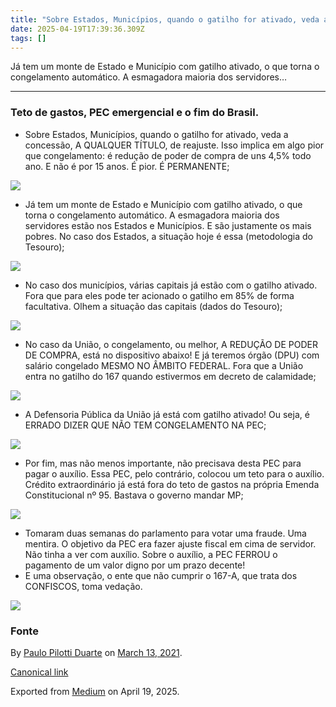 ```yaml
---
title: "Sobre Estados, Municípios, quando o gatilho for ativado, veda a concessão, A QUALQUER TÍTULO, de…"
date: 2025-04-19T17:39:36.309Z
tags: []
---
```


Já tem um monte de Estado e Município com gatilho ativado, o que torna o congelamento automático. A esmagadora maioria dos servidores…

* * *

### Teto de gastos, PEC emergencial e o fim do Brasil.

*   Sobre Estados, Municípios, quando o gatilho for ativado, veda a concessão, A QUALQUER TÍTULO, de reajuste. Isso implica em algo pior que congelamento: é redução de poder de compra de uns 4,5% todo ano. E não é por 15 anos. É pior. É PERMANENTE;

![](https://cdn-images-1.medium.com/max/800/0*3iJAzs57M8ApLVI6)

*   Já tem um monte de Estado e Município com gatilho ativado, o que torna o congelamento automático. A esmagadora maioria dos servidores estão nos Estados e Municípios. E são justamente os mais pobres. No caso dos Estados, a situação hoje é essa (metodologia do Tesouro);

![](https://cdn-images-1.medium.com/max/800/0*F4PEhOmholGjjrs0)

*   No caso dos municípios, várias capitais já estão com o gatilho ativado. Fora que para eles pode ter acionado o gatilho em 85% de forma facultativa. Olhem a situação das capitais (dados do Tesouro);

![](https://cdn-images-1.medium.com/max/800/0*vMRjZPptnTGjIyBx)

*   No caso da União, o congelamento, ou melhor, A REDUÇÃO DE PODER DE COMPRA, está no dispositivo abaixo! E já teremos órgão (DPU) com salário congelado MESMO NO ÂMBITO FEDERAL. Fora que a União entra no gatilho do 167 quando estivermos em decreto de calamidade;

![](https://cdn-images-1.medium.com/max/800/0*UbTftHHu6Jr_E_q6)

*   A Defensoria Pública da União já está com gatilho ativado! Ou seja, é ERRADO DIZER QUE NÃO TEM CONGELAMENTO NA PEC;

![](https://cdn-images-1.medium.com/max/800/0*Z7a2t-yUyAxQoTBL)

*   Por fim, mas não menos importante, não precisava desta PEC para pagar o auxílio. Essa PEC, pelo contrário, colocou um teto para o auxílio. Crédito extraordinário já está fora do teto de gastos na própria Emenda Constitucional nº 95. Bastava o governo mandar MP;

![](https://cdn-images-1.medium.com/max/800/0*jGYfkA-QRKlZJYqu)

*   Tomaram duas semanas do parlamento para votar uma fraude. Uma mentira. O objetivo da PEC era fazer ajuste fiscal em cima de servidor. Não tinha a ver com auxílio. Sobre o auxílio, a PEC FERROU o pagamento de um valor digno por um prazo decente!
*   E uma observação, o ente que não cumprir o 167-A, que trata dos CONFISCOS, toma vedação.

![](https://cdn-images-1.medium.com/max/800/0*OrjyX4lHnKcc1LA_)

### Fonte

> [](https://twitter.com/deccache/status/1370557719644635138)

By [Paulo Pilotti Duarte](https://medium.com/@paulopilotti) on [March 13, 2021](https://medium.com/p/1af378684573).

[Canonical link](https://medium.com/@paulopilotti/sobre-estados-munic%C3%ADpios-quando-o-gatilho-for-ativado-veda-a-concess%C3%A3o-a-qualquer-t%C3%ADtulo-de-1af378684573)

Exported from [Medium](https://medium.com) on April 19, 2025.